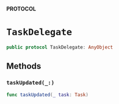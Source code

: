 **PROTOCOL**

# `TaskDelegate`

```swift
public protocol TaskDelegate: AnyObject
```

## Methods
### `taskUpdated(_:)`

```swift
func taskUpdated(_ task: Task)
```
